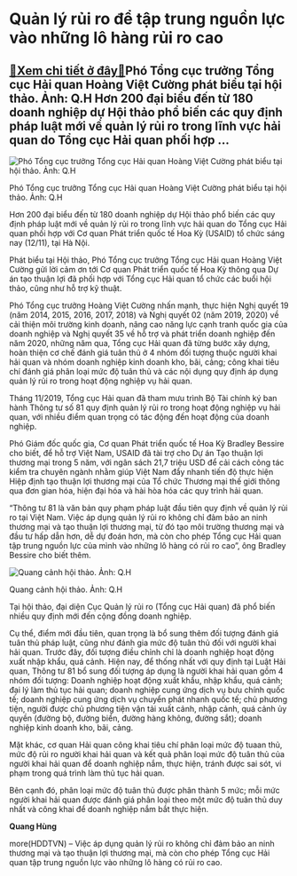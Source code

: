 Quản lý rủi ro để tập trung nguồn lực vào những lô hàng rủi ro cao
==================================================================

[:gift:Xem chi tiết ở đây:gift:](https://hddtvn.com/quan-ly-rui-ro-de-tap-trung-nguon-luc-vao-nhung-lo-hang-rui-ro-cao/)Phó Tổng cục trưởng Tổng cục Hải quan Hoàng Việt Cường phát biểu tại hội thảo. Ảnh: Q.H Hơn 200 đại biểu đến từ 180 doanh nghiệp dự Hội thảo phổ biến các quy định pháp luật mới về quản lý rủi ro trong lĩnh vực hải quan do Tổng cục Hải quan phối hợp …
----------------------------------------------------------------------------------------------------------------------------------------------------------------------------------------------------------------------------------------------------------





![Phó Tổng cục trưởng Tổng cục Hải quan Hoàng Việt Cường phát biểu tại hội thảo. Ảnh: Q.H](https://hddtvn.com/wp-content/uploads/2021/01/4533_IMG_7629.jpg "Phó Tổng cục trưởng Tổng cục Hải quan Hoàng Việt Cường phát biểu tại hội thảo. Ảnh: Q.H")


Phó Tổng cục trưởng Tổng cục Hải quan Hoàng Việt Cường phát biểu tại hội thảo. Ảnh: Q.H



Hơn 200 đại biểu đến từ 180 doanh nghiệp dự Hội thảo phổ biến các quy định pháp luật mới về quản lý rủi ro trong lĩnh vực hải quan do Tổng cục Hải quan phối hợp với Cơ quan Phát triển quốc tế Hoa Kỳ (USAID) tổ chức sáng nay (12/11), tại Hà Nội.


Phát biểu tại Hội thảo, Phó Tổng cục trưởng Tổng cục Hải quan Hoàng Việt Cường gửi lời cảm ơn tới Cơ quan Phát triển quốc tế Hoa Kỳ thông qua Dự án tạo thuận lợi đã phối hợp với Tổng cục Hải quan tổ chức các buổi hội thảo, cũng như hỗ trợ kỹ thuật.


Phó Tổng cục trưởng Hoàng Việt Cường nhấn mạnh, thực hiện Nghị quyết 19 (năm 2014, 2015, 2016, 2017, 2018) và Nghị quyết 02 (năm 2019, 2020) về cải thiện môi trường kinh doanh, nâng cao năng lực cạnh tranh quốc gia của doanh nghiệp và Nghị quyết 35 về hỗ trợ và phát triển doanh nghiệp đến năm 2020, những năm qua, Tổng cục Hải quan đã từng bước xây dựng, hoàn thiện cơ chế đánh giá tuân thủ ở 4 nhóm đối tượng thuộc người khai hải quan và nhóm doanh nghiệp kinh doanh kho, bãi, cảng; công khai tiêu chí đánh giá phân loại mức độ tuân thủ và các nội dụng quy định áp dụng quản lý rủi ro trong hoạt động nghiệp vụ hải quan.


Tháng 11/2019, Tổng cục Hải quan đã tham mưu trình Bộ Tài chính ký ban hành Thông tư số 81 quy định quản lý rủi ro trong hoạt động nghiệp vụ hải quan, với nhiều điểm quan trọng có tác động đến hoạt động của doanh nghiệp.


Phó Giám đốc quốc gia, Cơ quan Phát triển quốc tế Hoa Kỳ Bradley Bessire cho biết, để hỗ trợ Việt Nam, USAID đã tài trợ cho Dự án Tạo thuận lợi thương mại trong 5 năm, với ngân sách 21,7 triệu USD để cải cách công tác kiểm tra chuyên ngành nhằm giúp Việt Nam đẩy nhanh tiến độ thực hiện Hiệp định tạo thuận lợi thương mại của Tổ chức Thương mại thế giới thông qua đơn gian hóa, hiện đại hóa và hài hòa hóa các quy trình hải quan.


“Thông tư 81 là văn bản quy phạm pháp luật đầu tiên quy định về quản lý rủi ro tại Việt Nam. Việc áp dụng quản lý rủi ro không chỉ đảm bảo an ninh thương mại và tạo thuận lợi thương mại, từ đó tạo môi trường thương mại và đầu tư hấp dẫn hơn, dễ dự đoán hơn, mà còn cho phép Tổng cục Hải quan tập trung nguồn lực của mình vào những lô hàng có rủi ro cao”, ông Bradley Bessire cho biết thêm.





![Quang cảnh hội thảo. Ảnh: Q.H](https://hddtvn.com/wp-content/uploads/2021/01/4600_IMG_7652.jpg "Quang cảnh hội thảo. Ảnh: Q.H")


Quang cảnh hội thảo. Ảnh: Q.H



Tại hội thảo, đại diện Cục Quản lý rủi ro (Tổng cục Hải quan) đã phổ biến nhiều quy định mới đến cộng đồng doanh nghiệp.


Cụ thể, điểm mới đầu tiên, quan trọng là bổ sung thêm đối tượng đánh giá tuân thủ pháp luật, cũng như đánh gia mức độ tuân thủ đối với người khai hải quan. Trước đây, đối tượng điều chỉnh chỉ là doanh nghiệp hoạt động xuất nhập khẩu, quá cảnh. Hiện nay, để thống nhất với quy định tại Luật Hải quan, Thông tư 81 bổ sung đối tượng áp dụng là người khai hải quan gồm 4 nhóm đối tượng: Doanh nghiệp hoạt động xuất khẩu, nhập khẩu, quá cảnh; đại lý làm thủ tục hải quan; doanh nghiệp cung ứng dịch vụ bưu chính quốc tế; doanh nghiệp cung ứng dịch vụ chuyển phát nhanh quốc tế; chủ phương tiện, người được chủ phương tiện vận tải xuất cảnh, nhập cảnh, quá cảnh ủy quyền (đường bộ, đường biển, đường hàng không, đường sắt); doanh nghiệp kinh doanh kho, bãi, cảng.


Mặt khác, cơ quan Hải quan công khai tiêu chí phân loại mức độ tuaan thủ, mức độ rủi ro người khai hải quan và kết quả phân loại mức độ tuân thủ của người khai hải quan để doanh nghiệp nắm, thực hiện, tránh được sai sót, vi phạm trong quá trình làm thủ tục hải quan.


Bên cạnh đó, phân loại mức độ tuân thủ được phân thành 5 mức; mỗi mức người khai hải quan được đánh giá phân loại theo một mức độ tuân thủ duy nhất và công khai để doanh nghiệp nắm bắt thực hiện.




**Quang Hùng**



more(HDDTVN) – Việc áp dụng quản lý rủi ro không chỉ đảm bảo an ninh thương mại và tạo thuận lợi thương mại, mà còn cho phép Tổng cục Hải quan tập trung nguồn lực vào những lô hàng có rủi ro cao.

